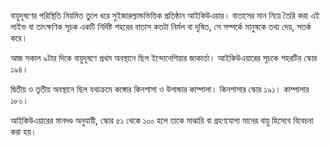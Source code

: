 বায়ুদূষণের পরিস্থিতি নিয়মিত তুলে ধরে সুইজারল্যান্ডভিত্তিক প্রতিষ্ঠান আইকিউএয়ার। বাতাসের মান নিয়ে তৈরি করা এই লাইভ বা তাৎক্ষণিক সূচক একটি নির্দিষ্ট শহরের বাতাস কতটা নির্মল বা দূষিত, সে সম্পর্কে মানুষকে তথ্য দেয়, সতর্ক করে।

আজ সকাল ৯টার দিকে বায়ুদূষণে প্রথম অবস্থানে ছিল ইন্দোনেশিয়ার জাকার্তা। আইকিউএয়ারের সূচকে শহরটির স্কোর ১৯৪।

দ্বিতীয় ও তৃতীয় অবস্থানে ছিল যথাক্রমে কঙ্গোর কিনশাসা ও উগান্ডার কাম্পালা। কিনশাসার স্কোর ১৯১। কাম্পালার ১৮০।

আইকিউএয়ারের মানদণ্ড অনুযায়ী, স্কোর ৫১ থেকে ১০০ হলে তাকে মাঝারি বা গ্রহণযোগ্য মানের বায়ু হিসেবে বিবেচনা করা হয়।
